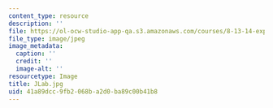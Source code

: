 ```yaml
---
content_type: resource
description: ''
file: https://ol-ocw-studio-app-qa.s3.amazonaws.com/courses/8-13-14-experimental-physics-i-ii-junior-lab-fall-2016-spring-2017/41a89dcc9fb2068ba2d0ba89c00b41b8_JLab.jpg
file_type: image/jpeg
image_metadata:
  caption: ''
  credit: ''
  image-alt: ''
resourcetype: Image
title: JLab.jpg
uid: 41a89dcc-9fb2-068b-a2d0-ba89c00b41b8
---
```

